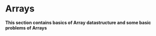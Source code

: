 # Arrays

**This section contains basics of Array datastructure and some basic problems of Arrays**
